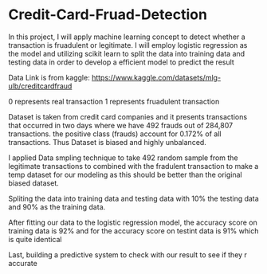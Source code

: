 # Credit-Card-Fruad-Detection

In this project, I will apply machine learning concept to detect whether a transaction is fruadulent or legitimate. I will employ logistic regression as the model and utilizing scikit learn to split the data into training data and testing data in order to develop a efficient model to predict the result

Data Link is from kaggle: https://www.kaggle.com/datasets/mlg-ulb/creditcardfraud

0 represents real transaction
1 represents fruadulent transaction

Dataset is taken from credit card companies and it presents transactions that occurred in two days where we have 492 frauds out of 284,807 transactions. the positive class (frauds) account for 0.172% of all transactions. Thus Dataset is biased and highly unbalanced.


I applied Data smpling technique to take 492 random sample from the legitimate transactions to combined with the fradulent transaction to make a temp dataset for our modeling as this should be better than the original biased dataset.

Spliting the data into training data and testing data with 10% the testing data and 90% as the training data.

After fitting our data to the logistic regression model, the accuracy score on training data is 92% and for the accuracy score on testint data is 91% which is quite identical


Last, building a predictive system to check with our result to see if they r accurate
